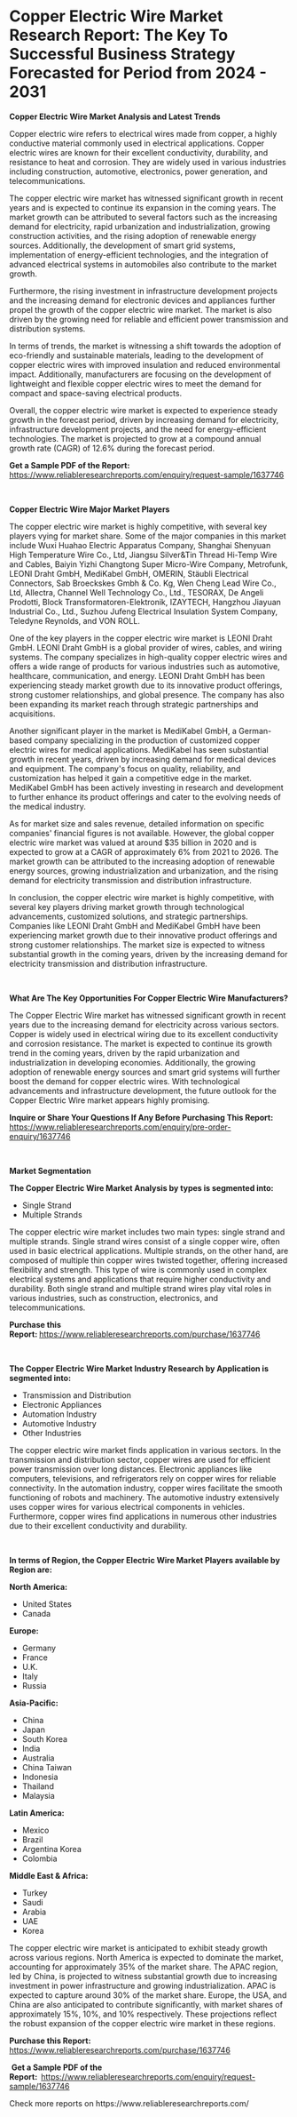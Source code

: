 <p><h1>Copper Electric Wire Market Research Report: The Key To Successful Business Strategy Forecasted for Period from 2024 - 2031</h1></p><p><strong>Copper Electric Wire Market Analysis and Latest Trends</strong></p>
<p><p>Copper electric wire refers to electrical wires made from copper, a highly conductive material commonly used in electrical applications. Copper electric wires are known for their excellent conductivity, durability, and resistance to heat and corrosion. They are widely used in various industries including construction, automotive, electronics, power generation, and telecommunications.</p><p>The copper electric wire market has witnessed significant growth in recent years and is expected to continue its expansion in the coming years. The market growth can be attributed to several factors such as the increasing demand for electricity, rapid urbanization and industrialization, growing construction activities, and the rising adoption of renewable energy sources. Additionally, the development of smart grid systems, implementation of energy-efficient technologies, and the integration of advanced electrical systems in automobiles also contribute to the market growth.</p><p>Furthermore, the rising investment in infrastructure development projects and the increasing demand for electronic devices and appliances further propel the growth of the copper electric wire market. The market is also driven by the growing need for reliable and efficient power transmission and distribution systems.</p><p>In terms of trends, the market is witnessing a shift towards the adoption of eco-friendly and sustainable materials, leading to the development of copper electric wires with improved insulation and reduced environmental impact. Additionally, manufacturers are focusing on the development of lightweight and flexible copper electric wires to meet the demand for compact and space-saving electrical products.</p><p>Overall, the copper electric wire market is expected to experience steady growth in the forecast period, driven by increasing demand for electricity, infrastructure development projects, and the need for energy-efficient technologies. The market is projected to grow at a compound annual growth rate (CAGR) of 12.6% during the forecast period.</p></p>
<p><strong>Get a Sample PDF of the Report:&nbsp;</strong> <a href="https://www.reliableresearchreports.com/enquiry/request-sample/1637746">https://www.reliableresearchreports.com/enquiry/request-sample/1637746</a></p>
<p>&nbsp;</p>
<p><strong>Copper Electric Wire Major Market Players</strong></p>
<p><p>The copper electric wire market is highly competitive, with several key players vying for market share. Some of the major companies in this market include Wuxi Huahao Electric Apparatus Company, Shanghai Shenyuan High Temperature Wire Co., Ltd, Jiangsu Silver&Tin Thread Hi-Temp Wire and Cables, Baiyin Yizhi Changtong Super Micro-Wire Company, Metrofunk, LEONI Draht GmbH, MediKabel GmbH, OMERIN, Stäubli Electrical Connectors, Sab Broeckskes Gmbh & Co. Kg, Wen Cheng Lead Wire Co., Ltd, Allectra, Channel Well Technology Co., Ltd., TESORAX, De Angeli Prodotti, Block Transformatoren-Elektronik, IZAYTECH, Hangzhou Jiayuan Industrial Co., Ltd., Suzhou Jufeng Electrical Insulation System Company, Teledyne Reynolds, and VON ROLL.</p><p>One of the key players in the copper electric wire market is LEONI Draht GmbH. LEONI Draht GmbH is a global provider of wires, cables, and wiring systems. The company specializes in high-quality copper electric wires and offers a wide range of products for various industries such as automotive, healthcare, communication, and energy. LEONI Draht GmbH has been experiencing steady market growth due to its innovative product offerings, strong customer relationships, and global presence. The company has also been expanding its market reach through strategic partnerships and acquisitions.</p><p>Another significant player in the market is MediKabel GmbH, a German-based company specializing in the production of customized copper electric wires for medical applications. MediKabel has seen substantial growth in recent years, driven by increasing demand for medical devices and equipment. The company's focus on quality, reliability, and customization has helped it gain a competitive edge in the market. MediKabel GmbH has been actively investing in research and development to further enhance its product offerings and cater to the evolving needs of the medical industry.</p><p>As for market size and sales revenue, detailed information on specific companies' financial figures is not available. However, the global copper electric wire market was valued at around $35 billion in 2020 and is expected to grow at a CAGR of approximately 6% from 2021 to 2026. The market growth can be attributed to the increasing adoption of renewable energy sources, growing industrialization and urbanization, and the rising demand for electricity transmission and distribution infrastructure.</p><p>In conclusion, the copper electric wire market is highly competitive, with several key players driving market growth through technological advancements, customized solutions, and strategic partnerships. Companies like LEONI Draht GmbH and MediKabel GmbH have been experiencing market growth due to their innovative product offerings and strong customer relationships. The market size is expected to witness substantial growth in the coming years, driven by the increasing demand for electricity transmission and distribution infrastructure.</p></p>
<p>&nbsp;</p>
<p><strong>What Are The Key Opportunities For Copper Electric Wire Manufacturers?</strong></p>
<p><p>The Copper Electric Wire market has witnessed significant growth in recent years due to the increasing demand for electricity across various sectors. Copper is widely used in electrical wiring due to its excellent conductivity and corrosion resistance. The market is expected to continue its growth trend in the coming years, driven by the rapid urbanization and industrialization in developing economies. Additionally, the growing adoption of renewable energy sources and smart grid systems will further boost the demand for copper electric wires. With technological advancements and infrastructure development, the future outlook for the Copper Electric Wire market appears highly promising.</p></p>
<p><strong>Inquire or Share Your Questions If Any Before Purchasing This Report:</strong> <a href="https://www.reliableresearchreports.com/enquiry/pre-order-enquiry/1637746">https://www.reliableresearchreports.com/enquiry/pre-order-enquiry/1637746</a></p>
<p>&nbsp;</p>
<p><strong>Market Segmentation</strong></p>
<p><strong>The Copper Electric Wire Market Analysis by types is segmented into:</strong></p>
<p><ul><li>Single Strand</li><li>Multiple Strands</li></ul></p>
<p><p>The copper electric wire market includes two main types: single strand and multiple strands. Single strand wires consist of a single copper wire, often used in basic electrical applications. Multiple strands, on the other hand, are composed of multiple thin copper wires twisted together, offering increased flexibility and strength. This type of wire is commonly used in complex electrical systems and applications that require higher conductivity and durability. Both single strand and multiple strand wires play vital roles in various industries, such as construction, electronics, and telecommunications.</p></p>
<p><strong>Purchase this Report:&nbsp;</strong><a href="https://www.reliableresearchreports.com/purchase/1637746">https://www.reliableresearchreports.com/purchase/1637746</a></p>
<p>&nbsp;</p>
<p><strong>The Copper Electric Wire Market Industry Research by Application is segmented into:</strong></p>
<p><ul><li>Transmission and Distribution</li><li>Electronic Appliances</li><li>Automation Industry</li><li>Automotive Industry</li><li>Other Industries</li></ul></p>
<p><p>The copper electric wire market finds application in various sectors. In the transmission and distribution sector, copper wires are used for efficient power transmission over long distances. Electronic appliances like computers, televisions, and refrigerators rely on copper wires for reliable connectivity. In the automation industry, copper wires facilitate the smooth functioning of robots and machinery. The automotive industry extensively uses copper wires for various electrical components in vehicles. Furthermore, copper wires find applications in numerous other industries due to their excellent conductivity and durability.</p></p>
<p>&nbsp;</p>
<p><strong>In terms of Region, the Copper Electric Wire Market Players available by Region are:</strong></p>
<p>
    <p> <strong> North America: </strong>
        <ul>
            <li>United States</li>
            <li>Canada</li>
        </ul>
        </p> 
    <p> <strong> Europe: </strong>
        <ul>
            <li>Germany</li>
            <li>France</li>
            <li>U.K.</li>
            <li>Italy</li>
            <li>Russia</li>
        </ul>
        </p> 
    <p> <strong> Asia-Pacific: </strong>
        <ul>
            <li>China</li>
            <li>Japan</li>
            <li>South Korea</li>
            <li>India</li>
            <li>Australia</li>
            <li>China Taiwan</li>
            <li>Indonesia</li>
            <li>Thailand</li>
            <li>Malaysia</li>
        </ul>
        </p> 
    <p> <strong> Latin America: </strong>
        <ul>
            <li>Mexico</li>
            <li>Brazil</li>
            <li>Argentina Korea</li>
            <li>Colombia</li>
        </ul>
        </p> 
    <p> <strong> Middle East & Africa: </strong>
        <ul>
            <li>Turkey</li>
            <li>Saudi</li>
            <li>Arabia</li>
            <li>UAE</li>
            <li>Korea</li>
        </ul>
    </p>
    </p>
<p><p>The copper electric wire market is anticipated to exhibit steady growth across various regions. North America is expected to dominate the market, accounting for approximately 35% of the market share. The APAC region, led by China, is projected to witness substantial growth due to increasing investment in power infrastructure and growing industrialization. APAC is expected to capture around 30% of the market share. Europe, the USA, and China are also anticipated to contribute significantly, with market shares of approximately 15%, 10%, and 10% respectively. These projections reflect the robust expansion of the copper electric wire market in these regions.</p></p>
<p><strong>Purchase this Report: </strong><a href="https://www.reliableresearchreports.com/purchase/1637746">https://www.reliableresearchreports.com/purchase/1637746</a></p>
<p>&nbsp;<strong>Get a Sample PDF of the Report:&nbsp;&nbsp;</strong><a href="https://www.reliableresearchreports.com/enquiry/request-sample/1637746">https://www.reliableresearchreports.com/enquiry/request-sample/1637746</a></p>
<p><strong></strong></p>
<p>Check more reports on https://www.reliableresearchreports.com/</p>